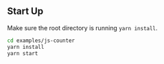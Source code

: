 ## Start Up

Make sure the root directory is running `yarn install`.

```sh
cd examples/js-counter
yarn install
yarn start
```

